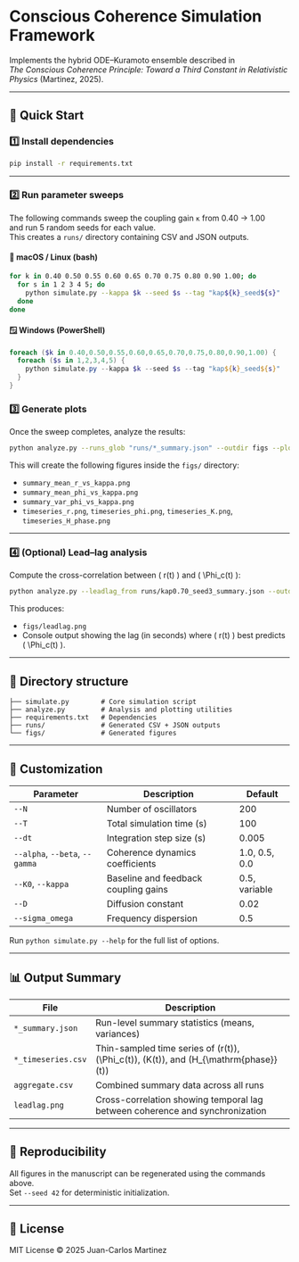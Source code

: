 # Conscious Coherence Simulation Framework

Implements the hybrid ODE–Kuramoto ensemble described in  
*The Conscious Coherence Principle: Toward a Third Constant in Relativistic Physics* (Martinez, 2025).

---

## 🚀 Quick Start

### 1️⃣ Install dependencies
```bash
pip install -r requirements.txt
```

---

### 2️⃣ Run parameter sweeps

The following commands sweep the coupling gain `κ` from 0.40 → 1.00  
and run 5 random seeds for each value.  
This creates a `runs/` directory containing CSV and JSON outputs.

#### 🐧 macOS / Linux (bash)
```bash
for k in 0.40 0.50 0.55 0.60 0.65 0.70 0.75 0.80 0.90 1.00; do
  for s in 1 2 3 4 5; do
    python simulate.py --kappa $k --seed $s --tag "kap${k}_seed${s}"
  done
done
```

#### 🪟 Windows (PowerShell)
```powershell
foreach ($k in 0.40,0.50,0.55,0.60,0.65,0.70,0.75,0.80,0.90,1.00) {
  foreach ($s in 1,2,3,4,5) {
    python simulate.py --kappa $k --seed $s --tag "kap${k}_seed${s}"
  }
}
```

### 3️⃣ Generate plots
Once the sweep completes, analyze the results:

```bash
python analyze.py --runs_glob "runs/*_summary.json" --outdir figs --plot_example_timeseries
```

This will create the following figures inside the `figs/` directory:

- `summary_mean_r_vs_kappa.png`  
- `summary_mean_phi_vs_kappa.png`  
- `summary_var_phi_vs_kappa.png`  
- `timeseries_r.png`, `timeseries_phi.png`, `timeseries_K.png`, `timeseries_H_phase.png`

---

### 4️⃣ (Optional) Lead–lag analysis
Compute the cross-correlation between \( r(t) \) and \( \Phi_c(t) \):

```bash
python analyze.py --leadlag_from runs/kap0.70_seed3_summary.json --outdir figs
```

This produces:

- `figs/leadlag.png`
- Console output showing the lag (in seconds) where \( r(t) \) best predicts \( \Phi_c(t) \).

---

## 🧩 Directory structure
```
├── simulate.py        # Core simulation script
├── analyze.py         # Analysis and plotting utilities
├── requirements.txt   # Dependencies
├── runs/              # Generated CSV + JSON outputs
└── figs/              # Generated figures
```

---

## 🔧 Customization

| Parameter | Description | Default |
|------------|-------------|----------|
| `--N` | Number of oscillators | 200 |
| `--T` | Total simulation time (s) | 100 |
| `--dt` | Integration step size (s) | 0.005 |
| `--alpha`, `--beta`, `--gamma` | Coherence dynamics coefficients | 1.0, 0.5, 0.0 |
| `--K0`, `--kappa` | Baseline and feedback coupling gains | 0.5, variable |
| `--D` | Diffusion constant | 0.02 |
| `--sigma_omega` | Frequency dispersion | 0.5 |

Run `python simulate.py --help` for the full list of options.

---

## 📊 Output Summary

| File | Description |
|------|--------------|
| `*_summary.json` | Run-level summary statistics (means, variances) |
| `*_timeseries.csv` | Thin-sampled time series of \(r(t)\), \(\Phi_c(t)\), \(K(t)\), and \(H_{\mathrm{phase}}(t)\) |
| `aggregate.csv` | Combined summary data across all runs |
| `leadlag.png` | Cross-correlation showing temporal lag between coherence and synchronization |

---

## 🧠 Reproducibility

All figures in the manuscript can be regenerated using the commands above.  
Set `--seed 42` for deterministic initialization.

---

## 📄 License
MIT License © 2025 Juan-Carlos Martinez
